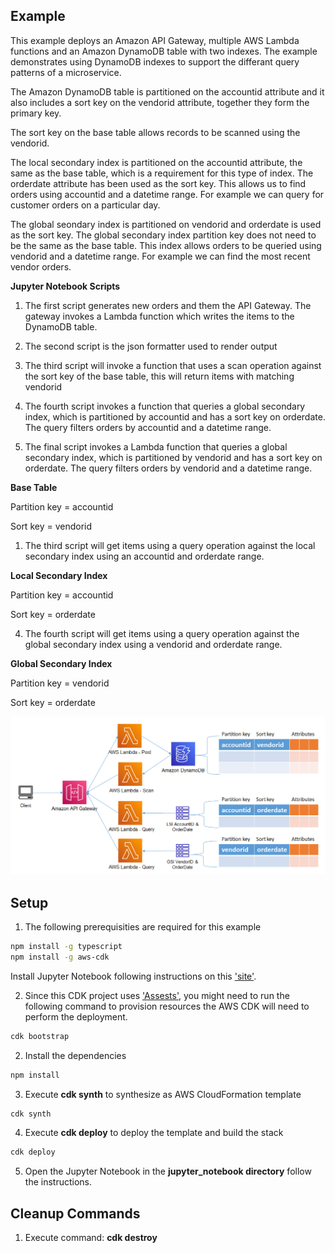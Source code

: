 ## Example
This example deploys an Amazon API Gateway, multiple AWS Lambda functions and an Amazon DynamoDB table with two indexes. The example demonstrates using DynamoDB indexes to support the differant query patterns of a microservice. 

The Amazon DynamoDB table is partitioned on the accountid attribute and it also includes a sort key on the vendorid attribute, together they form the primary key. 

The sort key on the base table allows records to be scanned using the vendorid.

The local secondary index is partitioned on the accountid attribute, the same as the base table, which is a requirement for this type of index. The orderdate attribute has been used as the sort key. This allows us to find orders using accountid and a datetime range. For example we can query for customer orders on a particular day.

The global seondary index is partitioned on vendorid and orderdate is used as the sort key. The global secondary index partition key does not need to be the same as the base table. This index allows orders to be queried using vendorid and a datetime range. For example we can find the most recent vendor orders.

**Jupyter Notebook Scripts**

1. The first script generates new orders and them the API Gateway. The gateway invokes a Lambda function which writes the items to the DynamoDB table.

2. The second script is the json formatter used to render output

3. The third script will invoke a function that uses a scan operation against the sort key of the base table, this will return items with matching vendorid

4. The fourth script invokes a function that queries a global secondary index, which is partitioned by accountid and has a sort key on orderdate. The query filters orders by accountid and a datetime range.

5. The final script invokes a Lambda function that queries a global secondary index, which is partitioned by vendorid and has a sort key on orderdate. The query filters orders by vendorid and a datetime range.

**Base Table**

Partition key = accountid

Sort key = vendorid

1. The third script will get items using a query operation against the local secondary index using an accountid and orderdate range.

**Local Secondary Index**

Partition key = accountid

Sort key = orderdate

4. The fourth script will get items using a query operation against the global secondary index using a vendorid and orderdate range.

**Global Secondary Index**

Partition key = vendorid

Sort key = orderdate

![architecture](./images/architecture_1.png "Architecture")

## Setup

1. The following prerequisities are required for this example
  
```bash
npm install -g typescript
npm install -g aws-cdk
```

Install Jupyter Notebook following instructions on this ['site'](https://jupyter.org/install).

2. Since this CDK project uses ['Assests'](https://docs.aws.amazon.com/cdk/latest/guide/assets.html), you might need to run the following command to provision resources the AWS CDK will need to perform the deployment.

```bash 
cdk bootstrap
```

2. Install the dependencies

```bash
npm install
```

3. Execute **cdk synth** to synthesize as AWS CloudFormation template

```bash
cdk synth
```

4. Execute **cdk deploy** to deploy the template and build the stack

```bash
cdk deploy
```
5. Open the Jupyter Notebook in the **jupyter_notebook directory** follow the instructions.


## Cleanup Commands
1. Execute command: **cdk destroy**